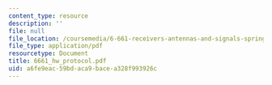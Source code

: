 ```yaml
---
content_type: resource
description: ''
file: null
file_location: /coursemedia/6-661-receivers-antennas-and-signals-spring-2003/a6fe9eac59bdaca9bacea328f993926c_6661_hw_protocol.pdf
file_type: application/pdf
resourcetype: Document
title: 6661_hw_protocol.pdf
uid: a6fe9eac-59bd-aca9-bace-a328f993926c
---
```

